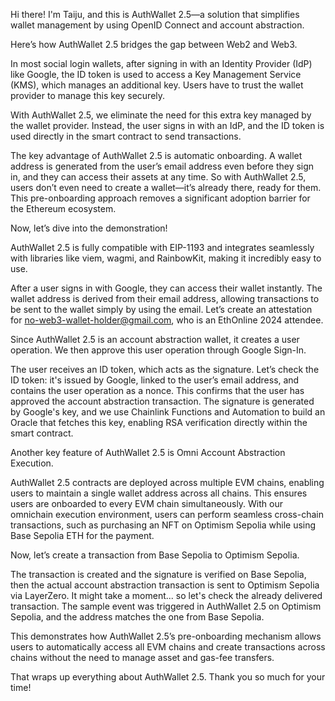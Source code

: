 Hi there! I'm Taiju, and this is AuthWallet 2.5—a solution that simplifies wallet management by using OpenID Connect and account abstraction.

Here’s how AuthWallet 2.5 bridges the gap between Web2 and Web3.

In most social login wallets, after signing in with an Identity Provider (IdP) like Google, the ID token is used to access a Key Management Service (KMS), which manages an additional key. Users have to trust the wallet provider to manage this key securely.

With AuthWallet 2.5, we eliminate the need for this extra key managed by the wallet provider. Instead, the user signs in with an IdP, and the ID token is used directly in the smart contract to send transactions.

The key advantage of AuthWallet 2.5 is automatic onboarding. A wallet address is generated from the user’s email address even before they sign in, and they can access their assets at any time. So with AuthWallet 2.5, users don’t even need to create a wallet—it’s already there, ready for them. This pre-onboarding approach removes a significant adoption barrier for the Ethereum ecosystem.

Now, let’s dive into the demonstration!

AuthWallet 2.5 is fully compatible with EIP-1193 and integrates seamlessly with libraries like viem, wagmi, and RainbowKit, making it incredibly easy to use.

After a user signs in with Google, they can access their wallet instantly. The wallet address is derived from their email address, allowing transactions to be sent to the wallet simply by using the email. Let’s create an attestation for no-web3-wallet-holder@gmail.com, who is an EthOnline 2024 attendee.

Since AuthWallet 2.5 is an account abstraction wallet, it creates a user operation. We then approve this user operation through Google Sign-In.

The user receives an ID token, which acts as the signature. Let’s check the ID token: it's issued by Google, linked to the user’s email address, and contains the user operation as a nonce. This confirms that the user has approved the account abstraction transaction. The signature is generated by Google's key, and we use Chainlink Functions and Automation to build an Oracle that fetches this key, enabling RSA verification directly within the smart contract.

Another key feature of AuthWallet 2.5 is Omni Account Abstraction Execution.

AuthWallet 2.5 contracts are deployed across multiple EVM chains, enabling users to maintain a single wallet address across all chains. This ensures users are onboarded to every EVM chain simultaneously. With our omnichain execution environment, users can perform seamless cross-chain transactions, such as purchasing an NFT on Optimism Sepolia while using Base Sepolia ETH for the payment.

Now, let’s create a transaction from Base Sepolia to Optimism Sepolia.

The transaction is created and the signature is verified on Base Sepolia, then the actual account abstraction transaction is sent to Optimism Sepolia via LayerZero. It might take a moment... so let's check the already delivered transaction. The sample event was triggered in AuthWallet 2.5 on Optimism Sepolia, and the address matches the one from Base Sepolia.

This demonstrates how AuthWallet 2.5’s pre-onboarding mechanism allows users to automatically access all EVM chains and create transactions across chains without the need to manage asset and gas-fee transfers.

That wraps up everything about AuthWallet 2.5. Thank you so much for your time!
